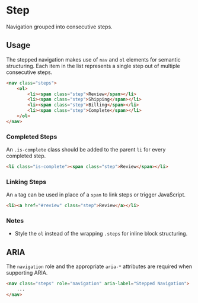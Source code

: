 # Step #

Navigation grouped into consecutive steps.

## Usage ##

The stepped navigation makes use of `nav` and `ol` elements for semantic structuring.
Each item in the list represents a single step out of multiple consecutive steps.

```html
<nav class="steps">
    <ol>
        <li><span class="step">Review</span></li>
        <li><span class="step">Shipping</span></li>
        <li><span class="step">Billing</span></li>
        <li><span class="step">Complete</span></li>
    </ol>
</nav>
```

### Completed Steps ###

An `.is-complete` class should be added to the parent `li` for every completed step.

```html
<li class="is-complete"><span class="step">Review</span></li>
```

### Linking Steps ###

An `a` tag can be used in place of a `span` to link steps or trigger JavaScript.

```html
<li><a href="#review" class="step">Review</a></li>
```

### Notes ###

* Style the `ol` instead of the wrapping `.steps` for inline block structuring.

## ARIA ##

The `navigation` role and the appropriate `aria-*` attributes are required when supporting ARIA.

```html
<nav class="steps" role="navigation" aria-label="Stepped Navigation">
    ...
</nav>
```